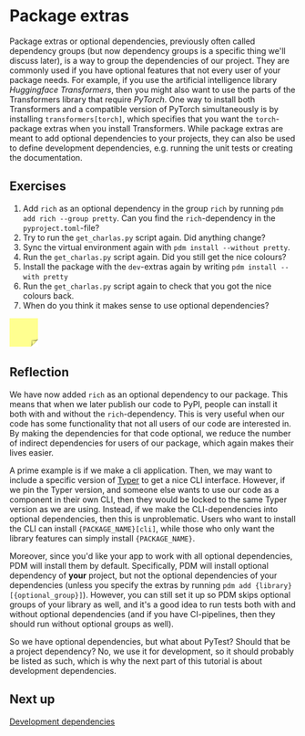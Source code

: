 # Package extras
Package extras or optional dependencies, previously often called dependency groups (but now dependency groups is a specific thing we'll discuss later), is a way to group the dependencies of our project.
They are commonly used if you have optional features that not every user of your package needs.
For example, if you use the artificial intelligence library *Huggingface Transformers*, then you might also want to use the parts of the Transformers library that require *PyTorch*.
One way to install both Transformers and a compatible version of PyTorch simultaneously is by installing `transformers[torch]`, which specifies that you want the `torch`-package extras when you install Transformers.
While package extras are meant to add optional dependencies to your projects, they can also be used to define development dependencies, e.g. running the unit tests or creating the documentation.

## Exercises
1. Add `rich` as an optional dependency in the group `rich` by running `pdm add rich --group pretty`. Can you find the `rich`-dependency in the `pyproject.toml`-file?
2. Try to run the `get_charlas.py` script again. Did anything change?
2. Sync the virtual environment again with `pdm install --without pretty`.
3. Run the `get_charlas.py` script again. Did you still get the nice colours?
4. Install the package with the `dev`-extras again by writing `pdm install --with pretty`
5. Run the `get_charlas.py` script again to check that you got the nice colours back.
6. When do you think it makes sense to use optional dependencies?

<img src="../../../assets/post_it_yellow.svg" alt="Illustration of a pink post it note" width="50px" />

## Reflection

We have now added `rich` as an optional dependency to our package.
This means that when we later publish our code to PyPI, people can install it both with and without the `rich`-dependency.
This is very useful when our code has some functionality that not all users of our code are interested in.
By making the dependencies for that code optional, we reduce the number of indirect dependencies for users of our package, which again makes their lives easier.

A prime example is if we make a cli application.
Then, we may want to include a specific version of [Typer](https://typer.tiangolo.com) to get a nice CLI interface.
However, if we pin the Typer version, and someone else wants to use our code as a component in their own CLI, then they would be locked to the same Typer version as we are using.
Instead, if we make the CLI-dependencies into optional dependencies, then this is unproblematic.
Users who want to install the CLI can install `{PACKAGE_NAME}[cli]`, while those who only want the library features can simply install `{PACKAGE_NAME}`.

Moreover, since you'd like your app to work with all optional dependencies, PDM will install them by default.
Specifically, PDM will install optional dependency of **your** project, but not the optional dependencies of your dependencies (unless you specify the extras by running `pdm add {library}[{optional_group}]`).
However, you can still set it up so PDM skips optional groups of your library as well, and it's a good idea to run tests both with and without optional dependencies (and if you have CI-pipelines, then they should run without optional groups as well).

So we have optional dependencies, but what about PyTest? Should that be a project dependency?
No, we use it for development, so it should probably be listed as such, which is why the next part of this tutorial is about development dependencies.

## Next up
[Development dependencies](./08-dev-dependencies.md)

